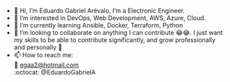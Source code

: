 - 👋 Hi, I’m Eduardo Gabriel Arévalo, I’m a Electronic Engineer.
- 👀 I’m interested in DevOps, Web Development, AWS, Azure, Cloud.
- 🌱 I’m currently learning Ansible, Docker, Terraform, Python
- 💞️ I’m looking to collaborate on anything I can contribute 😂😂. I just want my skills to be able to contribute significantly, and grow professionally and personally :pray:
- 📫 How to reach me:  
:email: egaa2@hotmail.com  
:octocat: @EduardoGabrielA

<!---
EduardoGabrielA/EduardoGabrielA is a ✨ special ✨ repository because its `README.md` (this file) appears on your GitHub profile.
You can click the Preview link to take a look at your changes.
--->
